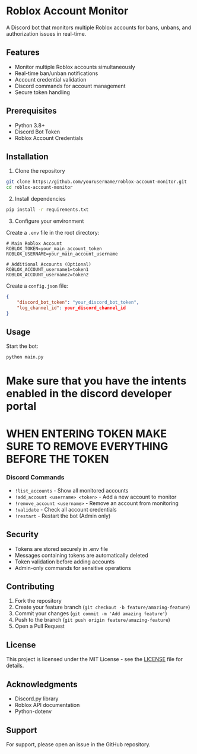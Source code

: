 # Roblox Account Monitor

A Discord bot that monitors multiple Roblox accounts for bans, unbans, and authorization issues in real-time.

## Features
- Monitor multiple Roblox accounts simultaneously
- Real-time ban/unban notifications
- Account credential validation
- Discord commands for account management
- Secure token handling

## Prerequisites
- Python 3.8+
- Discord Bot Token
- Roblox Account Credentials

## Installation

1. Clone the repository
```bash
git clone https://github.com/yourusername/roblox-account-monitor.git
cd roblox-account-monitor
```

2. Install dependencies
```bash
pip install -r requirements.txt
```

3. Configure your environment

Create a `.env` file in the root directory:
```env
# Main Roblox Account
ROBLOX_TOKEN=your_main_account_token
ROBLOX_USERNAME=your_main_account_username

# Additional Accounts (Optional)
ROBLOX_ACCOUNT_username1=token1
ROBLOX_ACCOUNT_username2=token2
```

Create a `config.json` file:
```json
{
    "discord_bot_token": "your_discord_bot_token",
    "log_channel_id": your_discord_channel_id
}
```

## Usage

Start the bot:
```bash
python main.py
```

# Make sure that you have the intents enabled in the discord developer portal
# WHEN ENTERING TOKEN MAKE SURE TO REMOVE EVERYTHING BEFORE THE TOKEN

### Discord Commands
- `!list_accounts` - Show all monitored accounts
- `!add_account <username> <token>` - Add a new account to monitor
- `!remove_account <username>` - Remove an account from monitoring
- `!validate` - Check all account credentials
- `!restart` - Restart the bot (Admin only)

## Security
- Tokens are stored securely in .env file
- Messages containing tokens are automatically deleted
- Token validation before adding accounts
- Admin-only commands for sensitive operations

## Contributing
1. Fork the repository
2. Create your feature branch (`git checkout -b feature/amazing-feature`)
3. Commit your changes (`git commit -m 'Add amazing feature'`)
4. Push to the branch (`git push origin feature/amazing-feature`)
5. Open a Pull Request

## License
This project is licensed under the MIT License - see the [LICENSE](LICENSE) file for details.

## Acknowledgments
- Discord.py library
- Roblox API documentation
- Python-dotenv

## Support
For support, please open an issue in the GitHub repository.